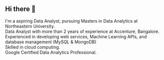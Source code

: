 ## Hi there 👋

<!--
**manvith1604/manvith1604** is a ✨ _special_ ✨ repository because its `README.md` (this file) appears on your GitHub profile.

Here are some ideas to get you started:

- 🔭 I’m currently working on ...
- 🌱 I’m currently learning ...
- 👯 I’m looking to collaborate on ...
- 🤔 I’m looking for help with ...
- 💬 Ask me about ...
- 📫 How to reach me: ...
- 😄 Pronouns: ...
- ⚡ Fun fact: ...
-->
I'm a aspiring Data Analyst, pursuing Masters in Data Analytics at Northeastern University. <br/>
Data Analyst with more than 2 years of experience at Accenture, Bangalore.  <br/>
Experienced in developing web services, Machine Learning APIs, and database management (MySQL & MongoDB) <br/>
Skilled in cloud computing.  <br/>
Google Certified Data Analytics Professional.
